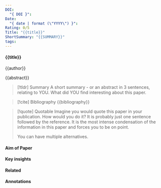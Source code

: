 ```yaml
---
DOI:
  "{ DOI }": 
Date:
  "{ date | format (\"YYYY\") }": 
Rating: 0/5
Title: "{{title}}"
ShortSummary: "{{SUMMARY}}"
tags:
---
```



#### {{title}}
{{author}}

{{abstract}}

> [!tldr] Summary
> A short summary - or an abstract in 3 sentences, relating to YOU. What did YOU find interesting about this paper. 

> [!cite] Bibliography
>{{bibliography}}

> [!quote] Quotable
> Imagine you would quote this paper in your publication. How would you do it? It is probably just one sentence followed by the reference. It is the most intense condensation of the information in this paper and forces you to be on point. 
> 
> You can have multiple alternatives. 


#### Aim of Paper


#### Key insights 


#### Related

#### Annotations

